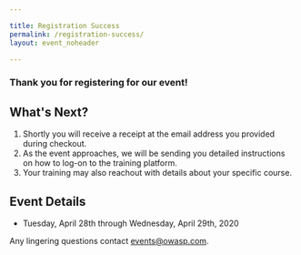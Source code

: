 ```yaml
---

title: Registration Success
permalink: /registration-success/
layout: event_noheader

---
```


### Thank you for registering for our event!

## What's Next?
1. Shortly you will receive a receipt at the email address you provided during checkout.
2. As the event approaches, we will be sending you detailed instructions on how to log-on to the training platform.
3. Your training may also reachout with details about your specific course.

## Event Details
- Tuesday, April 28th through Wednesday, April 29th, 2020


Any lingering questions contact [events@owasp.com](mailto:events@owasp.com?subject=Virtual%20AppSecDays%20June%202020%20Registered).
